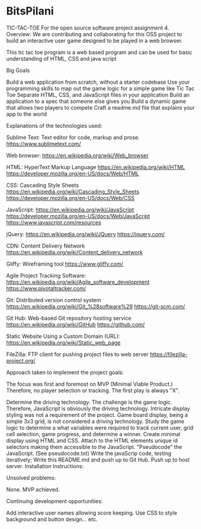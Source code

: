 # BitsPilani
TIC-TAC-TOE For the open source software project assignment 4.
Overview: We are contributing and collaborating for this OSS project to build an interactive user game designed to be played in a web browser.

This tic tac toe program is a web based program and can be used for basic understanding of HTML, CSS and java script



Big Goals

Build a web application from scratch, without a starter codebase
Use your programming skills to map out the game logic for a simple game like Tic Tac Toe
Separate HTML, CSS, and JavaScript files in your application
Build an application to a spec that someone else gives you
Build a dynamic game that allows two players to compete
Craft a readme.md file that explains your app to the world

Explanations of the technologies used:

Sublime Text: Text editor for code, markup and prose. https://www.sublimetext.com/

Web browser: https://en.wikipedia.org/wiki/Web_browser

HTML: HyperText Markup Language https://en.wikipedia.org/wiki/HTML https://developer.mozilla.org/en-US/docs/Web/HTML

CSS: Cascading Style Sheets https://en.wikipedia.org/wiki/Cascading_Style_Sheets https://developer.mozilla.org/en-US/docs/Web/CSS

JavaScript: https://en.wikipedia.org/wiki/JavaScript https://developer.mozilla.org/en-US/docs/Web/JavaScript https://www.javascript.com/resources

jQuery: https://en.wikipedia.org/wiki/JQuery https://jquery.com/

CDN: Content Delivery Network https://en.wikipedia.org/wiki/Content_delivery_network

Gliffy: Wireframing tool https://www.gliffy.com/

Agile Project Tracking Software: https://en.wikipedia.org/wiki/Agile_software_development https://www.pivotaltracker.com/

Git: Distributed version control system https://en.wikipedia.org/wiki/Git_%28software%29 https://git-scm.com/

Git Hub: Web-based Git repository hosting service https://en.wikipedia.org/wiki/GitHub https://github.com/

Static Website Using a Custom Domain (URL): https://en.wikipedia.org/wiki/Static_web_page

FileZilla: FTP client for pushing project files to web server https://filezilla-project.org/

Approach taken to implement the project goals:

The focus was first and foremost on MVP (Minimal Viable Product.) Therefore, no player selection or tracking. The first play is always "X".

Determine the driving technology. The challenge is the game logic. Therefore, JavaScript is obviously the driving technology. Intricate display styling was not a requirement of the project. Game board display, being a simple 3x3 grid, is not considered a driving technology.
Study the game logic to determine a what variables were required to track current user, grid cell selection, game progress, and determine a winner.
Create minimal display using HTML and CSS. Attach to the HTML elements unique id selectors making them accessible to the JavaScript.
"Pseudocode" the JavaScript. (See pseudocode.txt)
Write the javaScrip code, testing iteratively;
Write this README.md and push up to Git Hub.
Push up to host server.
Installation Instructions:


Unsolved problems:

None. MVP achieved.

Continuing development opportunities:

Add interactive user names allowing score keeping.
Use CSS to style background and button design... etc.


